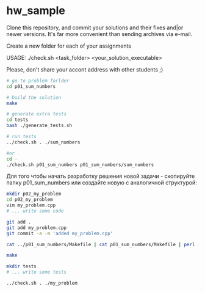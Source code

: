 hw_sample
=========

Clone this repository, and commit your solutions and their fixes and|or newer versions.
It's far more convenient than sending archives via e-mail.

Create a new folder for each of your assignments

USAGE:
./check.sh <task_folder>  <your_solution_executable>

Please, don't share your accont address with other students ;)

```bash
# go to problem forlder
cd p01_sum_numbers

# build the solution
make

# generate extra tests
cd tests
bash ./generate_tests.sh

# run tests
../check.sh . ./sum_numbers

#or
cd -
./check.sh p01_sum_numbers p01_sum_numbers/sum_numbers
```


Для того чтобы начать разработку решения новой задачи - скопируйте папку p01_sum_numbers или создайте новую с аналогичной структурой:

```bash
mkdir p02_my_problem
cd p02_my_problem
vim my_problem.cpp
# ... write some code

git add . 
git add my_problem.cpp
git commit -a -m 'added my_problem.cpp'

cat ../p01_sum_numbers/Makefile | cat p01_sum_numbers/Makefile | perl -lpe 's!sum_numbers!my_problem!g' > Makefile

make

mkdir tests
# ... write some tests

../check.sh . ./my_problem
```
